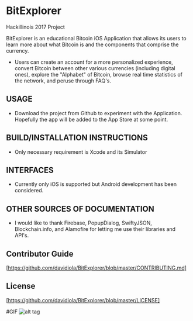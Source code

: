 # BitExplorer 
Hackillinois 2017 Project

BitExplorer is an educational Bitcoin iOS Application that allows its users to learn more about what Bitcoin is and the components that comprise the currency.
  * Users can create an account for a more personalized experience, convert Bitcoin between other various currencies (including digital ones), explore the "Alphabet" of Bitcoin, browse real time statistics of the network, and peruse through FAQ's.

## USAGE
  * Download the project from Github to experiment with the Application.  Hopefully the app will be added to the App Store at some point.

## BUILD/INSTALLATION INSTRUCTIONS
  * Only necessary requirement is Xcode and its Simulator
  
## INTERFACES
  * Currently only iOS is supported but Android development has been considered.

## OTHER SOURCES OF DOCUMENTATION
  * I would like to thank Firebase, PopupDialog, SwiftyJSON, Blockchain.info, and Alamofire for letting me use their libraries and API's.

## Contributor Guide
[https://github.com/davidiola/BitExplorer/blob/master/CONTRIBUTING.md]

## License 
[https://github.com/davidiola/BitExplorer/blob/master/LICENSE]

#GIF
![alt tag](http://imgur.com/a/VOjmD)
